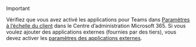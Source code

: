 > [!IMPORTANT]
> Vérifiez que vous avez activé les applications pour Teams dans [Paramètres à l’échelle du client](../enable-features-office-365.md#tenant-wide-settings-in-the-microsoft-365-admin-center) dans le Centre d’administration Microsoft 365. Si vous voulez ajouter des applications externes (fournies par des tiers), vous devez activer les [paramètres des applications externes](../enable-features-office-365.md#external-apps).

